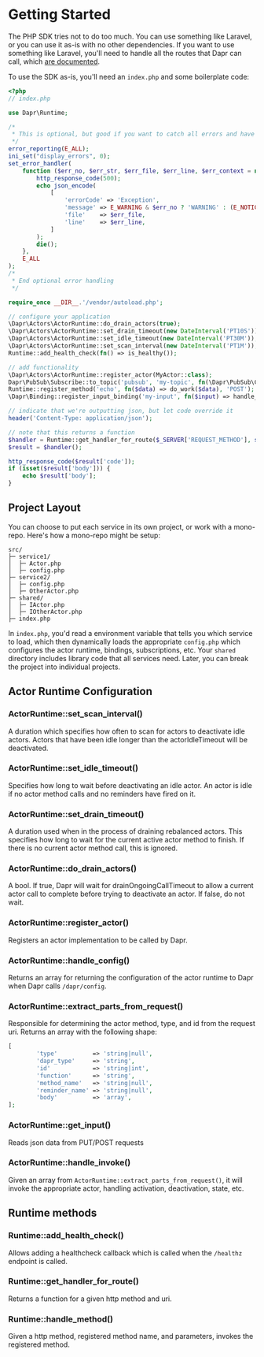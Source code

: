 # Getting Started

The PHP SDK tries not to do too much. You can use something like Laravel, or you can use it as-is with no other
dependencies. If you want to use something like Laravel, you'll need to handle all the routes that Dapr can call, which
[are documented](https://docs.dapr.io/reference/api/).

To use the SDK as-is, you'll need an `index.php` and some boilerplate code:

```php
<?php
// index.php

use Dapr\Runtime;

/*
 * This is optional, but good if you want to catch all errors and have them bubble up as exceptions.
 */
error_reporting(E_ALL);
ini_set("display_errors", 0);
set_error_handler(
    function ($err_no, $err_str, $err_file, $err_line, $err_context = null) {
        http_response_code(500);
        echo json_encode(
            [
                'errorCode' => 'Exception',
                'message' => E_WARNING & $err_no ? 'WARNING' : (E_NOTICE & $err_no ? 'NOTICE' : (E_ERROR & $err_no ? 'ERROR' : 'OTHER')) . ': ' . $err_str,
                'file'    => $err_file,
                'line'    => $err_line,
            ]
        );
        die();
    },
    E_ALL
);
/*
 * End optional error handling
 */

require_once __DIR__.'/vendor/autoload.php';

// configure your application
\Dapr\Actors\ActorRuntime::do_drain_actors(true);
\Dapr\Actors\ActorRuntime::set_drain_timeout(new DateInterval('PT10S'));
\Dapr\Actors\ActorRuntime::set_idle_timeout(new DateInterval('PT30M'));
\Dapr\Actors\ActorRuntime::set_scan_interval(new DateInterval('PT1M'));
Runtime::add_health_check(fn() => is_healthy());

// add functionality
\Dapr\Actors\ActorRuntime::register_actor(MyActor::class);
Dapr\PubSub\Subscribe::to_topic('pubsub', 'my-topic', fn(\Dapr\PubSub\CloudEvent $event) => do_work($event));
Runtime::register_method('echo', fn($data) => do_work($data), 'POST');
\Dapr\Binding::register_input_binding('my-input', fn($input) => handle_input($input));

// indicate that we're outputting json, but let code override it
header('Content-Type: application/json');

// note that this returns a function
$handler = Runtime::get_handler_for_route($_SERVER['REQUEST_METHOD'], strtok($_SERVER['REQUEST_URI'], '?'));
$result = $handler();

http_response_code($result['code']);
if (isset($result['body'])) {
    echo $result['body'];
}
```

## Project Layout

You can choose to put each service in its own project, or work with a mono-repo. Here's how a mono-repo might be setup:

```
src/
├─ service1/
│  ├─ Actor.php
│  ├─ config.php
├─ service2/
│  ├─ config.php
│  ├─ OtherActor.php
├─ shared/
│  ├─ IActor.php
│  ├─ IOtherActor.php
├─ index.php
```

In `index.php`, you'd read a environment variable that tells you which service to load, which then dynamically loads the
appropriate `config.php` which configures the actor runtime, bindings, subscriptions, etc. Your `shared` directory
includes library code that all services need. Later, you can break the project into individual projects.

## Actor Runtime Configuration

### ActorRuntime::set_scan_interval()

A duration which specifies how often to scan for actors to deactivate idle actors. Actors that have been idle longer
than the actorIdleTimeout will be deactivated.

### ActorRuntime::set_idle_timeout()

Specifies how long to wait before deactivating an idle actor. An actor is idle if no actor method calls and no reminders
have fired on it.

### ActorRuntime::set_drain_timeout()

A duration used when in the process of draining rebalanced actors. This specifies how long to wait for the current
active actor method to finish. If there is no current actor method call, this is ignored.

### ActorRuntime::do_drain_actors()

A bool. If true, Dapr will wait for drainOngoingCallTimeout to allow a current actor call to complete before trying to
deactivate an actor. If false, do not wait.

### ActorRuntime::register_actor()

Registers an actor implementation to be called by Dapr.

### ActorRuntime::handle_config()

Returns an array for returning the configuration of the actor runtime to Dapr when Dapr calls `/dapr/config`.

### ActorRuntime::extract_parts_from_request()

Responsible for determining the actor method, type, and id from the request uri. Returns an array with the following
shape:

```php
[
        'type'          => 'string|null',
        'dapr_type'     => 'string',
        'id'            => 'string|int',
        'function'      => 'string',
        'method_name'   => 'string|null',
        'reminder_name' => 'string|null',
        'body'          => 'array',
];
```

### ActorRuntime::get_input()

Reads json data from PUT/POST requests

### ActorRuntime::handle_invoke()

Given an array from `ActorRuntime::extract_parts_from_request()`, it will invoke the appropriate actor, handling
activation, deactivation, state, etc.

## Runtime methods

### Runtime::add_health_check()

Allows adding a healthcheck callback which is called when the `/healthz` endpoint is called.

### Runtime::get_handler_for_route()

Returns a function for a given http method and uri.

### Runtime::handle_method()

Given a http method, registered method name, and parameters, invokes the registered method. 
